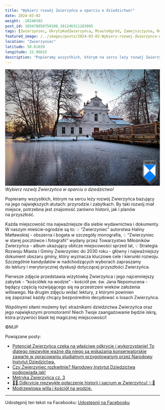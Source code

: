 ```yaml
---
title: "Wybierz rozwój Zwierzyńca w oparciu o dziedzictwo!"
date: 2024-03-02
weight: -20240302
post_id: 103478058758108_381246311283895
tags: [Zwierzyniec, UkrytyKodZwierzyńca, MiastoOgród, Zamojszczyzna, Roztocze, Lubelskie, villarestituta, turystyka, dziedzictwo, zabytki, krajobrazy, TajemnicePrzeszłości, PodróżeWczasie, MagiczneMiejsce, kościoły]
featured_image: /../images/posts/2024-03-02-Wybierz-rozwoj-Zwierzynca-w-oparciu-o-dziedzictwo.jpg
location: "Zwierzyniec"
latitude: 50.61039
longitude: 22.96615
description: "Popieramy wszystkich, którym na sercu leży rozwój Zwierzyńca bazujący  na jego największych  atutach: przyrodzie i zabytkach. By taki rozwój miał miej..."
---
```


![Wybierz rozwój Zwierzyńca w oparciu o dziedzictwo!](/images/posts/2024-03-02-Wybierz-rozwoj-Zwierzynca-w-oparciu-o-dziedzictwo.jpg)
*Wybierz rozwój Zwierzyńca w oparciu o dziedzictwo!*

Popieramy wszystkich, którym na sercu leży rozwój Zwierzyńca bazujący  na jego największych  atutach: przyrodzie i zabytkach. By taki rozwój miał miejsce, potrzebna jest znajomość zarówno historii, jak i planów na przyszłość.

Każda miejscowość ma najważniejsze dla siebie wydawnictwa i dokumenty. W naszym mieście-ogrodzie są to:
💡 “Zwierzyniec” autorstwa Haliny Matławskiej - obszerna i bogata w szczegóły monografia,
💡 “Zwierzyniec w starej pocztówce i fotografii” wydany przez Towarzystwo Miłośników Zwierzyńca - album ukazujący oblicze miejscowości sprzed lat,
💡 Strategia Rozwoju Miasta i Gminy Zwierzyniec do 2030 roku - główny i najważniejszy dokument  obszaru gminy, który wyznacza kluczowe cele i kierunki rozwoju.
Szczególnie kandydatów w nadchodzących wyborach zapraszamy do lektury i merytorycznej dyskusji dotyczącej przyszłości Zwierzyńca.

Pierwsze zdjęcie przedstawia wizytówkę Zwierzyńca i jego najcenniejszy zabytek - “kościółek na wodzie” - kościół pw. św. Jana Nepomucena - będący częścią rozwijającego się na przestrzeni wieków założenia willowego.
Na drugim zdjęciu widać lektury, z którymi powinien się zapoznać każdy chcący bezpośrednio decydować o losach Zwierzyńca.

Wspólnymi siłami możemy być strażnikami dziedzictwa Zwierzyńca oraz jego największymi promotorami!  Niech Twoje zaangażowanie będzie iskrą, która przywróci blask tej magicznej miejscowości!



©MJP

Powiązane posty:
- [Potencjał Zwierzyńca czeka na właściwe odkrycie i wykorzystanie! To dlatego niezwykle ważne dla niego są wskazania konserwatorskie zawarte w opracowaniu studialnym przygotowanym przez Narodowy Instytut Dziedzictwa.](/posts/Potencjal-Zwierzynca-czeka-na-wlasciwe-odkrycie)
- [Czy Zwierzyniec rozkwitnie? Narodowy Instytut Dziedzictwa podpowiada jak!](/posts/Czy-Zwierzyniec-rozkwitnie-Narodowy-Instytut-Dziedzictwa)
- [Metryka Zwierzyńca cz. 3](/posts/Metryka-Zwierzynca-cz-3)
- [🌟✨ Odkryjcie niezwykłe połączenie historii i sacrum w Zwierzyńcu! ✨🌟](/posts/-Odkryjcie-niezwykle-polaczenie-historii-i-sacrum)
- [Modrzewiowa willa i kościół na wodzie.](/posts/Modrzewiowa-willa-i-kosciol-na-wodzie)


---

Udostępnij ten tekst na Facebooku:
[Udostępnij na Facebooku](https://www.facebook.com/sharer/sharer.php?u=https://stowarzyszeniewachniewskiej.pl/posts/Wybierz-rozwoj-Zwierzynca-w-oparciu-o-dziedzictwo)

<script type="application/ld+json">
{
  "@context": "https://schema.org",
  "@type": "BlogPosting",
  "headline": "Wybierz rozwój Zwierzyńca w oparciu o dziedzictwo!",
  "datePublished": "2024-03-02",
  "dateModified": "2024-03-02",
  "author": {
    "@type": "Person",
    "name": "Michał Jan Patyk"
  },
  "publisher": {
    "@type": "Organization",
    "name": "Stowarzyszenie im. Aleksandry Wachniewskiej",
    "logo": {
      "@type": "ImageObject",
      "url": "https://stowarzyszeniewachniewskiej.pl/images/logo/logo.svg"
    }
  },
  "mainEntityOfPage": {
    "@type": "WebPage",
    "@id": "https://stowarzyszeniewachniewskiej.pl/posts/Wybierz-rozwoj-Zwierzynca-w-oparciu-o-dziedzictwo"
  },
  "image": {
    "@type": "ImageObject",
    "url": "https://stowarzyszeniewachniewskiej.pl/images/posts/2024-03-02-Wybierz-rozwoj-Zwierzynca-w-oparciu-o-dziedzictwo.jpg"
  },
  "articleSection": "Dziedzictwo Kulturowe i Zabytki",
  "keywords": "Zwierzyniec, UkrytyKodZwierzyńca, MiastoOgród, Zamojszczyzna, Roztocze, Lubelskie, villarestituta, turystyka, dziedzictwo, zabytki, krajobrazy, TajemnicePrzeszłości, PodróżeWczasie, MagiczneMiejsce, kościoły",
  "wordCount": 183,
  "articleBody": "Popieramy wszystkich, którym na sercu leży rozwój Zwierzyńca bazujący  na jego największych  atutach: przyrodzie i zabytkach. By taki rozwój miał miejsce, potrzebna jest znajomość zarówno historii, jak i planów na przyszłość.\n\nKażda miejscowość ma najważniejsze dla siebie wydawnictwa i dokumenty. W naszym mieście-ogrodzie są to:\n💡 “Zwierzyniec” autorstwa Haliny Matławskiej - obszerna i bogata w szczegóły monografia, \n💡 “Zwierzyniec w starej pocztówce i fotografii” wydany przez Towarzystwo Miłośników Zwierzyńca - album ukazujący oblicze miejscowości sprzed lat,\n💡 Strategia Rozwoju Miasta i Gminy Zwierzyniec do 2030 roku - główny i najważniejszy dokument  obszaru gminy, który wyznacza kluczowe cele i kierunki rozwoju.\nSzczególnie kandydatów w nadchodzących wyborach zapraszamy do lektury i merytorycznej dyskusji dotyczącej przyszłości Zwierzyńca.\n\nPierwsze zdjęcie przedstawia wizytówkę Zwierzyńca i jego najcenniejszy zabytek - “kościółek na wodzie” - kościół pw. św. Jana Nepomucena - będący częścią rozwijającego się na przestrzeni wieków założenia willowego.\nNa drugim zdjęciu widać lektury, z którymi powinien się zapoznać każdy chcący bezpośrednio decydować o losach Zwierzyńca.\n\nWspólnymi siłami możemy być strażnikami dziedzictwa Zwierzyńca oraz jego największymi promotorami!  Niech Twoje zaangażowanie będzie iskrą, która przywróci blask tej magicznej miejscowości!\n\n                \n\n©MJP",
  "description": "Odkryj piękno Zwierzyńca i jego zabytki.",
  "copyrightHolder": {
    "@type": "Person",
    "name": "Michał Jan Patyk"
  }
}
</script>
<script type="application/ld+json">
{
  "@context": "https://schema.org",
  "@type": "BreadcrumbList",
  "itemListElement": [
    {
      "@type": "ListItem",
      "position": 1,
      "name": "Home",
      "item": "https://stowarzyszeniewachniewskiej.pl"
    },
    {
      "@type": "ListItem",
      "position": 2,
      "name": "posts",
      "item": "https://stowarzyszeniewachniewskiej.pl/posts"
    },
    {
      "@type": "ListItem",
      "position": 3,
      "name": "Wybierz rozwój Zwierzyńca w oparciu o dziedzictwo!",
      "item": "https://stowarzyszeniewachniewskiej.pl/posts/Wybierz-rozwoj-Zwierzynca-w-oparciu-o-dziedzictwo"
    }
  ]
}
</script>
